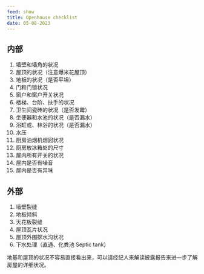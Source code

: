 ```yaml
---
feed: show
title: Openhouse checklist
date: 05-08-2023
---
```


## 内部

1. 墙壁和墙角的状况
2. 屋顶的状况（注意爆米花屋顶）
3. 地板的状况（是否平坦）
4. 门和门锁状况
5. 窗户和窗户开关状况
6. 楼梯、台阶、扶手的状况
7. 卫生间瓷砖的状况（是否发霉）
8. 坐便器和水池的状况（是否漏水）
9. 浴缸或、林浴的状况（是否漏水）
10. 水压
11. 厨房油烟机烟囡状况
12. 厨房放冰箱处的尺寸
13. 屋内所有开关的状况
14. 屋内是否有噪音
15. 屋内是否有异味

## 外部

1. 墙壁裂缝
2. 地板倾斜
3. 天花板裂缝
4. 屋顶瓦片状况
5. 屋顶外围排水沟状况
6. 下水处理（直通、化粪池 Septic tank）

地基和屋顶的状况不容易直接看出来，可以请经纪人来解读披露报告来进—步了解房屋的详细状况。